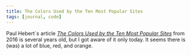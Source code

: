 ```yaml
---
title: The Colors Used by the Ten Most Popular Sites
tags: [journal, code]
---
```

Paul Hebert´s article [<cite>The Colors Used by the Ten Most Popular Sites</cite>](http://paulhebertdesigns.com/web_colors/) from 2016 is several years old, but I got aware of it only today. It seems there is (was) a lot of <span class="bg-blue text-white">blue</span>, <span class="bg-red text-white">red</span>, and <span class="bg-orange text-white">orange</span>.
